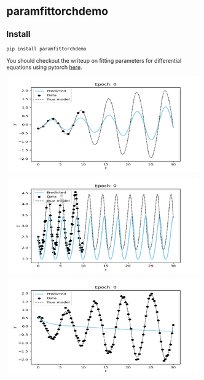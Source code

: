 # paramfittorchdemo

<!-- WARNING: THIS FILE WAS AUTOGENERATED! DO NOT EDIT! -->

## Install

``` sh
pip install paramfittorchdemo
```

You should checkout the writeup on fitting parameters for differential
equations using pytorch
[here](https://khannay.github.io/paramfittorchdemo/training.html).

<p align="center">
<img align="middle" src="./images/vdp.gif" alt="VDP Gif" width="500" height="250" />
</p>
<p align="center">
<img align="middle" src="./images/lotkavolterra.gif" alt="VDP Gif" width="500" height="250" />
</p>
<p align="center">
<img align="middle" src="./images/nde.gif" alt="VDP Gif" width="500" height="250" />
</p>
